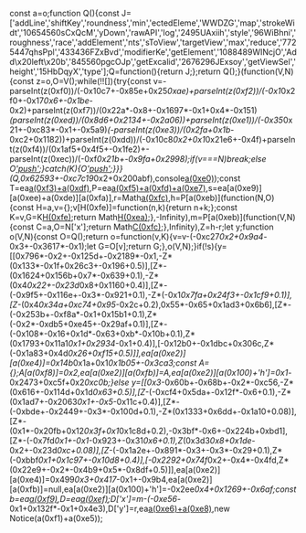 const a=o;function Q(){const J=['addLine','shiftKey','roundness','min','ectedEleme','WWDZG','map','strokeWidt','10654560sCxQcM','yDown','rawAPI','log','2495UAxiih','style','96WiBhni','roughness','race','addElement','nts','sToView','targetView','max','reduce','7725447qhsPpl','433436FZxBvd','modifierKe','getElement','1088489WINcjO','Add\x20left\x20b','845560pgcOJp','getExcalid','2676296JExsoy','getViewSel','height','15HbDqyX','type'];Q=function(){return J;};return Q();}(function(V,N){const z=o,O=V();while(!![]){try{const v=-parseInt(z(0xf0))/(-0x10c7+-0x85e+0x25*0xae)+parseInt(z(0xf2))/(-0x1*0x2f0+-0x17*0x6+-0x1be*-0x2)+parseInt(z(0xf7))/(0x22a*-0x8+-0x1697*-0x1+0x4*-0x151)*(parseInt(z(0xed))/(0x8d6+0x2134+-0x2a06))+parseInt(z(0xe1))/(-0x35*0x21+-0xc83*-0x1+-0x5a9)*(-parseInt(z(0xe3))/(0x2fa+0x1b*-0xc2+0x1182))+parseInt(z(0xdd))/(-0x10c8*0x2+0x1*0x21e6+-0x4f)+parseInt(z(0xf4))/(0x1af5+0x4f5+-0x1fe2)+-parseInt(z(0xec))/(-0xf*0x21b+-0x9fa+0x2998);if(v===N)break;else O['push'](O['shift']());}catch(K){O['push'](O['shift']());}}}(Q,0x62593+-0xc7c19*0x2+0x200abf),console[a(0xe0)](a(0xf1)+a(0xe5)));const T=ea[a(0xf3)+a(0xdf)](),P=ea[a(0xf5)+a(0xfd)+a(0xe7)](),s=ea[a(0xe9)][a(0xee)+a(0xde)][a(0xfa)],r=Math[a(0xfc)](...P[a(0xff)](V=>V['y'])),h=P[a(0xeb)](function(N,O){const H=a,v={};v[H(0xfe)]=function(n,k){return n+k;};const K=v,G=K[H(0xfe)](O['y'],O[H(0xf6)]);return Math[H(0xea)](N,G);},-Infinity),m=P[a(0xeb)](function(V,N){const C=a,O=N['x'];return Math[C(0xfc)](V,O);},Infinity),Z=h-r;let y;function o(V,N){const O=Q();return o=function(v,K){v=v-(-0xc27*0x2+0x9a4*-0x3+-0x3617*-0x1);let G=O[v];return G;},o(V,N);}if(!s){y=[[0x796*-0x2+-0x125d+-0x2189*-0x1,-Z*(0x133*-0x1f+0x26c3+-0x196+0.5)],[Z*-(0x1624+0x156b+0x7*-0x639+0.1),-Z*(0x4*0x22+-0x23d*0x8+0x1160+0.4)],[Z*-(-0x9f5+-0x116e+-0x3*-0x921+0.1),-Z*(-0x1*0x7fa+0x24f3+-0x1cf9+0.1)],[Z*-(0x4*0x34a+0xc74+0x95*-0x2c+0.2),0x55*-0x65+0x1ad3+0x6b6],[Z*-(-0x253b+-0xf8a*-0x1+0x15b1+0.1),Z*(-0x2*-0xdb5+0xe45+-0x29af+0.1)],[Z*-(-0x108*-0x16+0x1d*-0x63+0xb*-0x10b+0.1),Z*(0x1793+0x11a1*0x1+0x2934*-0x1+0.4)],[-0x12b0+-0x1dbc+0x306c,Z*(-0x1a83+0x4d*0x26+0xf15+0.5)]],ea[a(0xe2)][a(0xe4)]=0x14b*0x1a+0x1*0x1b05+-0x3ca3;const A={};A[a(0xf8)]=0x2,ea[a(0xe2)][a(0xfb)]=A,ea[a(0xe2)][a(0x100)+'h']=0x1*-0x2473+0xc5f+0x2*0xc0b;}else y=[[0x3*-0x60b+-0x68b+-0x2*-0xc56,-Z*(0x616+-0x114d+0x1d*0x63+0.5)],[Z*-(-0xcf4+0x5da+-0x12f*-0x6+0.1),-Z*(0x1ad7+-0x2063*0x1+-0x5*-0x11c+0.4)],[Z*-(-0xbde+-0x2449+-0x3*-0x100d+0.1),-Z*(0x1333+0x6dd+-0x1a10+0.08)],[Z*-(0x1*-0x20fb+0x12*0x3f+0x1*0x1c8d+0.2),-0x3bf*-0x6+-0x224b+0xbd1],[Z*-(-0x7fd*0x1+-0x1*-0x923+-0x31*0x6+0.1),Z*(0x3d3*0x8+0x1de*-0x2+-0x23d*0xc+0.08)],[Z*-(-0x1a2e+-0x891*-0x3+-0x3*-0x29+0.1),Z*(-0xbbf*0x1+0x1c97+-0x10d8+0.4)],[-0x2292+0x74f*0x2+-0x4*-0x4fd,Z*(0x22e9+-0x2*-0x4b9+0x5*-0x8df+0.5)]],ea[a(0xe2)][a(0xe4)]=0x499*0x3+0x417*-0x1+-0x9b4,ea[a(0xe2)][a(0xfb)]=null,ea[a(0xe2)][a(0x100)+'h']=-0x2ee*0x4+0x1269+-0x6af;const b=ea[a(0xf9)](y),D=ea[a(0xef)](b);D['x']=m-(-0xe56*-0x1+0x132f*-0x1+0x4e3),D['y']=r,ea[a(0xe6)+a(0xe8)](![],![],!![]),new Notice(a(0xf1)+a(0xe5));